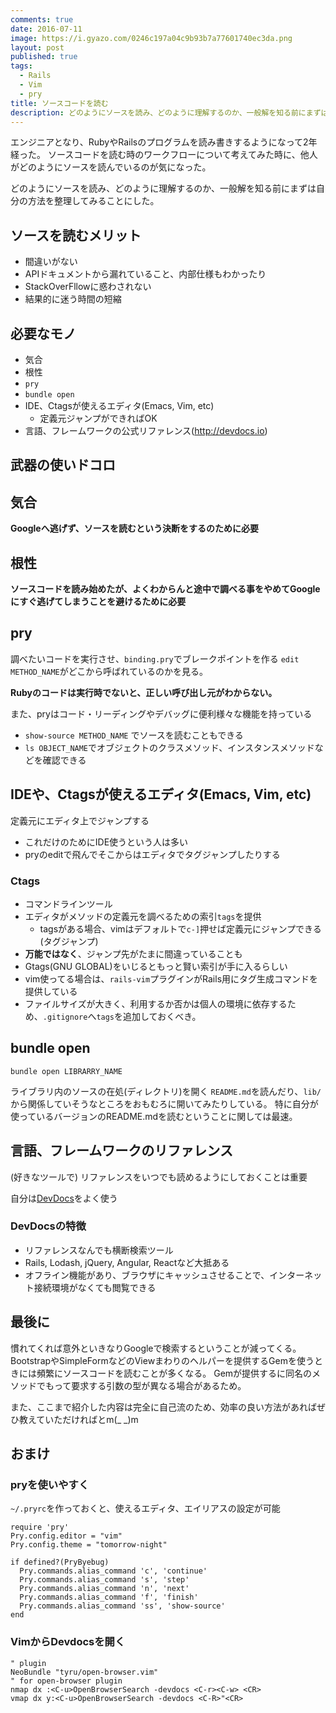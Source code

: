 ```yaml
---
comments: true
date: 2016-07-11
image: https://i.gyazo.com/0246c197a04c9b93b7a77601740ec3da.png
layout: post
published: true
tags:
  - Rails
  - Vim
  - pry
title: ソースコードを読む
description: どのようにソースを読み、どのように理解するのか、一般解を知る前にまずは自分の方法を整理してみることにした。
---
```



エンジニアとなり、RubyやRailsのプログラムを読み書きするようになって2年経った。
ソースコードを読む時のワークフローについて考えてみた時に、他人がどのようにソースを読んでいるのが気になった。

どのようにソースを読み、どのように理解するのか、一般解を知る前にまずは自分の方法を整理してみることにした。

## ソースを読むメリット

* 間違いがない
* APIドキュメントから漏れていること、内部仕様もわかったり
* StackOverFllowに惑わされない
* 結果的に迷う時間の短縮

## 必要なモノ
* 気合
* 根性
* `pry`
* `bundle open`
* IDE、Ctagsが使えるエディタ(Emacs, Vim, etc)
  * 定義元ジャンプができればOK
* 言語、フレームワークの公式リファレンス(http://devdocs.io)

## 武器の使いドコロ

## 気合
__Googleへ逃げず、ソースを読むという決断をするのために必要__

## 根性
__ソースコードを読み始めたが、よくわからんと途中で調べる事をやめてGoogleにすぐ逃げてしまうことを避けるために必要__

## pry
調べたいコードを実行させ、`binding.pry`でブレークポイントを作る
`edit METHOD_NAME`がどこから呼ばれているのかを見る。  

__Rubyのコードは実行時でないと、正しい呼び出し元がわからない。__

また、pryはコード・リーディングやデバッグに便利様々な機能を持っている  

* `show-source METHOD_NAME` でソースを読むこともできる
* `ls OBJECT_NAME`でオブジェクトのクラスメソッド、インスタンスメソッドなどを確認できる

## IDEや、Ctagsが使えるエディタ(Emacs, Vim, etc)

定義元にエディタ上でジャンプする  

* これだけのためにIDE使うという人は多い
* pryのeditで飛んでそこからはエディタでタグジャンプしたりする

### Ctags

  * コマンドラインツール
  * エディタがメソッドの定義元を調べるための索引`tags`を提供
    * tagsがある場合、vimはデフォルトで`c-]`押せば定義元にジャンプできる(タグジャンプ)
  * __万能ではなく__、ジャンプ先がたまに間違っていることも
  * Gtags(GNU GLOBAL)をいじるともっと賢い索引が手に入るらしい
  * vim使ってる場合は、`rails-vim`プラグインがRails用にタグ生成コマンドを提供している
  * ファイルサイズが大きく、利用するか否かは個人の環境に依存するため、`.gitignore`へ`tags`を追加しておくべき。

## bundle open

```pry
bundle open LIBRARRY_NAME
```

ライブラリ内のソースの在処(ディレクトリ)を開く
`README.md`を読んだり、`lib/`から関係していそうなところをおもむろに開いてみたりしている。
特に自分が使っているバージョンのREADME.mdを読むということに関しては最速。

## 言語、フレームワークのリファレンス
(好きなツールで)  リファレンスをいつでも読めるようにしておくことは重要

自分は[DevDocs](http://devdocs.io)をよく使う  

### DevDocsの特徴

  * リファレンスなんでも横断検索ツール
  * Rails, Lodash, jQuery, Angular, Reactなど大抵ある
  * オフライン機能があり、ブラウザにキャッシュさせることで、インターネット接続環境がなくても閲覧できる

## 最後に

慣れてくれば意外といきなりGoogleで検索するということが減ってくる。
BootstrapやSimpleFormなどのViewまわりのヘルパーを提供するGemを使うときには頻繁にソースコードを読むことが多くなる。
Gemが提供するに同名のメソッドでもって要求する引数の型が異なる場合があるため。

また、ここまで紹介した内容は完全に自己流のため、効率の良い方法があればぜひ教えていただければとm(_ _)m


## おまけ

### pryを使いやすく
`~/.pryrc`を作っておくと、使えるエディタ、エイリアスの設定が可能

```pryrc
require 'pry'
Pry.config.editor = "vim"
Pry.config.theme = "tomorrow-night"

if defined?(PryByebug)
  Pry.commands.alias_command 'c', 'continue'
  Pry.commands.alias_command 's', 'step'
  Pry.commands.alias_command 'n', 'next'
  Pry.commands.alias_command 'f', 'finish'
  Pry.commands.alias_command 'ss', 'show-source'
end
```

### VimからDevdocsを開く

```vim
" plugin
NeoBundle "tyru/open-browser.vim"
" for open-browser plugin
nmap dx :<C-u>OpenBrowserSearch -devdocs <C-r><C-w> <CR>
vmap dx y:<C-u>OpenBrowserSearch -devdocs <C-R>"<CR> 
```
